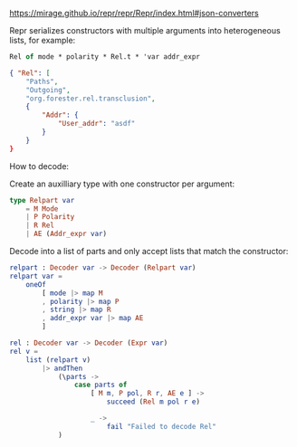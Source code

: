 https://mirage.github.io/repr/repr/Repr/index.html#json-converters

Repr serializes constructors with multiple arguments into heterogeneous lists,
for example:

```ocaml
Rel of mode * polarity * Rel.t * 'var addr_expr
```

```json
{ "Rel": [
    "Paths",
    "Outgoing",
    "org.forester.rel.transclusion",
    {
        "Addr": {
            "User_addr": "asdf"
        }
    }
}
```

How to decode:

Create an auxilliary type with one constructor per argument:

```elm
type Relpart var
    = M Mode
    | P Polarity
    | R Rel
    | AE (Addr_expr var)
```

Decode into a list of parts and only accept lists that match the constructor:
```elm
relpart : Decoder var -> Decoder (Relpart var)
relpart var =
    oneOf
        [ mode |> map M
        , polarity |> map P
        , string |> map R
        , addr_expr var |> map AE
        ]

rel : Decoder var -> Decoder (Expr var)
rel v =
    list (relpart v)
        |> andThen
            (\parts ->
                case parts of
                    [ M m, P pol, R r, AE e ] ->
                        succeed (Rel m pol r e)

                    _ ->
                        fail "Failed to decode Rel"
            )
```
